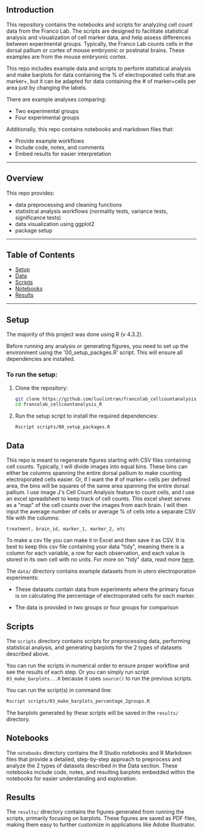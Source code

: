 ## Introduction
This repository contains the notebooks and scripts for analyzing cell count data from the Franco Lab. The scripts are designed to facilitate statistical analysis and visualization of cell marker data, and help assess differences between experimental groups. Typically, the Franco Lab counts cells in the dorsal pallium or cortex of mouse embryonic or postnatal brains. These examples are from the mouse embryonic cortex.

This repo includes example data and scripts to perform statistical analysis and make barplots for data containing the % of electroporated cells that are marker+, but it can be adapted for data containing the # of marker+cells per area just by changing the labels.

There are example analyses comparing:
* Two experimental groups
* Four experimental groups

Additionally, this repo contains notebooks and markdown files that:
* Provide example workflows
* Include code, notes, and comments
* Embed results for easier interpretation

---

## Overview
This repo provides: 
* data preprocessing and cleaning functions
* statistical analysis workflows (normality tests, variance tests, significance tests)
* data visualization using ggplot2
* package setup
---

## Table of Contents

- [Setup](#setup)
- [Data](#data)
- [Scripts](#scripts)
- [Notebooks](#notebooks)
- [Results](#results)

---

## Setup
The majority of this project was done using R (v 4.3.2).

Before running any analysis or generating figures, you need to set up the environment using the '00_setup_packges.R' script. This will ensure all dependencies are installed.

### To run the setup:

1. Clone the repository:
   ```bash
   git clone https://github.com/luulintran/francolab_cellcountanalysis_R.git
   cd francolab_cellcountanalysis_R
   ```

2. Run the setup script to install the required dependencies:
    ```
    Rscript scripts/00_setup_packages.R
    ```

## Data

This repo is meant to regenerate figures starting with CSV files containing cell counts. Typically, I will divide images into equal bins. These bins can either be columns spanning the entire dorsal pallium to make counting electroporated cells easier. Or, if I want the # of marker+ cells per defined area, the bins will be squares of the same area spanning the entire dorsal pallium. I use image J's Cell Count Analysis feature to count cells, and I use an excel spreadsheet to keep track of cell counts. This excel sheet serves as a "map" of the cell counts over the images from each brain. I will then input the average number of cells or average % of cells into a separate CSV file with the columns:  

`treatment, brain_id, marker_1, marker_2, etc`

To make a csv file you can make it in Excel and then save it as CSV. It is best to keep this csv file containing your data "tidy", meaning there is a column for each variable, a row for each observation, and each value is stored in its own cell with no units. For more on "tidy" data, read more [here](https://r4ds.had.co.nz/tidy-data.html).  

The `data/` directory contains example datasets from in utero electroporation experiments:  
* These datasets contain data from experiments where the primary focus is on calculating the percentage of electroporated cells for each marker. 

* The data is provided in two groups or four groups for comparison

## Scripts

The `scripts` directory contains scripts for preprocessing data, performing statistical analysis, and generating barplots for the 2 types of datasets described above. 

You can run the scripts in numerical order to ensure proper workflow and see the results of each step. Or you can simply run script `03_make_barplots...R` because it uses `source()` to run the previous scripts.

You can run the script(s) in command line:
   ```bash
   Rscript scripts/03_make_barplots_percentage_2groups.R
   ```

The barplots generated by these scripts will be saved in the `results/` directory.

## Notebooks

The `notebooks` directory contains the R Studio notebooks and R Markdown files that provide a detailed, step-by-step approach to preprocess and analyze the 2 types of datasets described in the Data section. These notebooks include code, notes, and resulting barplots embedded within the notebooks for easier understanding and exploration. 

## Results

The `results/` directory contains the figures generated from running the scripts, primarily focusing on barplots. These figures are saved as PDF files, making them easy to further customize in applications like Adobe Illustrator.